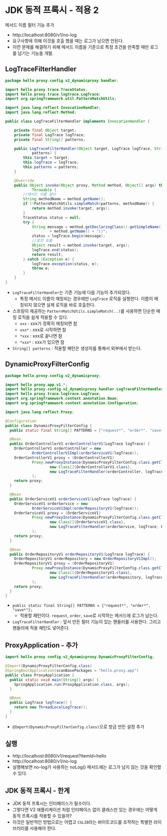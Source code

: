 # JDK 동적 프록시 - 적용 2
메서드 이름 필터 기능 추가
- http://localhost:8080/v1/no-log
- 요구사항에 의해 이것을 호출 했을 때는 로그가 남으면 안된다.
- 이런 문제를 해결하기 위해 메서드 이름을 기준으로 특정 조건을 만족할 때만 로그를 남기는 기능을 개발.

## LogTraceFilterHandler
```java
package hello.proxy.config.v2_dynamicproxy.handler;

import hello.proxy.trace.TraceStatus;
import hello.proxy.trace.logtrace.LogTrace;
import org.springframework.util.PatternMatchUtils;

import java.lang.reflect.InvocationHandler;
import java.lang.reflect.Method;

public class LogTraceFilterHandler implements InvocationHandler {

    private final Object target;
    private final LogTrace logTrace;
    private final String[] patterns;

    public LogTraceFilterHandler(Object target, LogTrace logTrace, String...
            patterns) {
        this.target = target;
        this.logTrace = logTrace;
        this.patterns = patterns;
    }

    @Override
    public Object invoke(Object proxy, Method method, Object[] args) throws
            Throwable {
        //메서드 이름 필터
        String methodName = method.getName();
        if (!PatternMatchUtils.simpleMatch(patterns, methodName)) {
            return method.invoke(target, args);
        }
        TraceStatus status = null;
        try {
            String message = method.getDeclaringClass().getSimpleName() + "."
                    + method.getName() + "()";
            status = logTrace.begin(message);
            //로직 호출
            Object result = method.invoke(target, args);
            logTrace.end(status);
            return result;
        } catch (Exception e) {
            logTrace.exception(status, e);
            throw e;
        }
    }
}
```
- `LogTraceFilterHandler`는 기존 기능에 다음 기능이 추가되었다.
    - 특정 메서드 이름이 매칭되는 경우에만 `LogTrace` 로직을 실행한다. 이름이 매칭되지
    않으면 실제 로직을 바로 호출한다.
- 스프링이 제공하는 `PatternMatchUtils.simpleMatch(..)`를 사용하면 단순한 매칭 로직을
쉽게 적용할 수 있다.
    - `xxx` : xxx가 정확히 매칭되면 참
    - `xxx*` : xxx로 시작하면 참
    - `*xxx` : xxx로 끝나면 참
    - `*xxx*` : xxx가 있으면 참
- `String[] patterns` : 적용할 패턴은 생성자를 통해서 외부에서 받는다.

## DynamicProxyFilterConfig
```java
package hello.proxy.config.v2_dynamicproxy;

import hello.proxy.app.v1.*;
import hello.proxy.config.v2_dynamicproxy.handler.LogTraceFilterHandler;
import hello.proxy.trace.logtrace.LogTrace;
import org.springframework.context.annotation.Bean;
import org.springframework.context.annotation.Configuration;

import java.lang.reflect.Proxy;

@Configuration
public class DynamicProxyFilterConfig {
  public static final String[] PATTERNS = {"request*", "order*", "save*"};

  @Bean
  public OrderControllerV1 orderControllerV1(LogTrace logTrace) {
    OrderControllerV1 orderController = new
            OrderControllerV1Impl(orderServiceV1(logTrace));
    OrderControllerV1 proxy = (OrderControllerV1)
            Proxy.newProxyInstance(DynamicProxyFilterConfig.class.getClassLoader(),
                    new Class[]{OrderControllerV1.class},
                    new LogTraceFilterHandler(orderController, logTrace, PATTERNS)
            );
    return proxy;
  }

  @Bean
  public OrderServiceV1 orderServiceV1(LogTrace logTrace) {
    OrderServiceV1 orderService = new
            OrderServiceV1Impl(orderRepositoryV1(logTrace));
    OrderServiceV1 proxy = (OrderServiceV1)
            Proxy.newProxyInstance(DynamicProxyFilterConfig.class.getClassLoader(),
                    new Class[]{OrderServiceV1.class},
                    new LogTraceFilterHandler(orderService, logTrace, PATTERNS)
            );
    return proxy;
  }

  @Bean
  public OrderRepositoryV1 orderRepositoryV1(LogTrace logTrace) {
    OrderRepositoryV1 orderRepository = new OrderRepositoryV1Impl();
    OrderRepositoryV1 proxy = (OrderRepositoryV1)
            Proxy.newProxyInstance(DynamicProxyFilterConfig.class.getClassLoader(),
                    new Class[]{OrderRepositoryV1.class},
                    new LogTraceFilterHandler(orderRepository, logTrace, PATTERNS)
            );
    return proxy;
  }
}
```
- `public static final String[] PATTERNS = {"request*", "order*", "save*"};`
    - 적용할 패턴이다. `request`, `order`, `save`로 시작하는 메서드에 로그가 남는다.
- `LogTraceFilterHandler` : 앞서 만든 필터 기능이 있는 핸들러를 사용한다. 그리고
핸들러에 적용 패턴도 넣어준다.
  
## ProxyApplication - 추가
```java
import hello.proxy.config.v2_dynamicproxy.DynamicProxyFilterConfig;

@Import(DynamicProxyFilterConfig.class)
@SpringBootApplication(scanBasePackages = "hello.proxy.app")
public class ProxyApplication {
  public static void main(String[] args) {
    SpringApplication.run(ProxyApplication.class, args);
  }

  @Bean
  public LogTrace logTrace() {
    return new ThreadLocalLogTrace();
  }
}
```
- `@Import(DynamicProxyFilterConfig.class)`으로 방금 만든 설정 추가

## 실행
- http://localhost:8080/v1/request?itemId=hello
- http://localhost:8080/v1/no-log
- 실행해보면 no-log가 사용하는 noLog() 메서드에는 로그가 남지 않는 것을 확인할 수 있다.

## JDK 동적 프록시 - 한계
- JDK 동적 프록시는 인터페이스가 필수이다.
- 그렇다면 V2 애플리케이션 처럼 인터페이스 없이 클래스만 있는 경우에는 어떻게 동적 프록시를
적용할 수 있을까?
- 이것은 일반적인 방법으로는 어렵고 `CGLIB`라는 바이트코드를 조작하는 특별한 라이브러리를 사용해야 한다.
